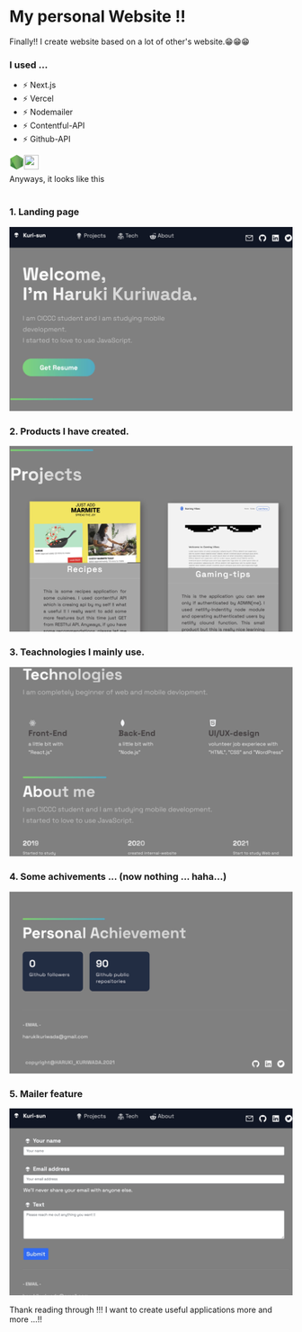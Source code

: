 # My personal Website !!
 Finally!! I create website based on a lot of other's website.😁😁😁

### I used ...
  - ⚡️ Next.js
  - ⚡️ Vercel
  - ⚡️ Nodemailer
  - ⚡️ Contentful-API
  - ⚡️ Github-API
  
  <img align="left" width="26px" height="26px" src="https://raw.githubusercontent.com/github/explore/80688e429a7d4ef2fca1e82350fe8e3517d3494d/topics/nodejs/nodejs.png">
  <img align="left" width="26px" height="26px" src="https://images.ctfassets.net/23aumh6u8s0i/c04wENP3FnbevwdWzrePs/1e2739fa6d0aa5192cf89599e009da4e/nextjs">


<br/>
<br/>
 Anyways, it looks like this
 <br/>
 <br/>


### 1. Landing page
 <img src="./forreadme/langing.jpeg">

### 2. Products I have created.
  <img src="./forreadme/projects.jpeg">

### 3. Teachnologies I mainly use.
   <img src="./forreadme/tech.jpeg">

### 4. Some achivements ... (now nothing ... haha...)
   <img src="./forreadme/achievements.jpeg">

### 5. Mailer feature
  <img src="./forreadme/mail.jpeg">


Thank reading through !!!
I want to create useful applications more and more ...!! 